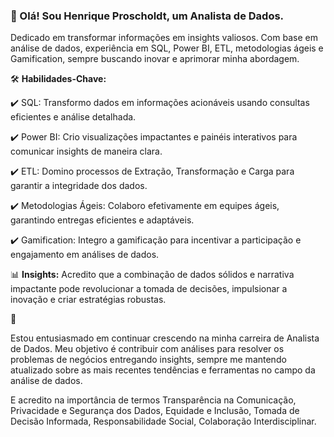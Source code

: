 ### 👋 Olá! Sou Henrique Proscholdt, um Analista de Dados.

Dedicado em transformar informações em insights valiosos. Com base em análise de dados, experiência em SQL, Power BI, ETL, metodologias ágeis e Gamification, sempre buscando inovar e aprimorar minha abordagem.

🛠️ **Habilidades-Chave:**

✔️ SQL: Transformo dados em informações acionáveis usando consultas eficientes e análise detalhada.

✔️ Power BI: Crio visualizações impactantes e painéis interativos para comunicar insights de maneira clara.

✔️ ETL: Domino processos de Extração, Transformação e Carga para garantir a integridade dos dados.

✔️ Metodologias Ágeis: Colaboro efetivamente em equipes ágeis, garantindo entregas eficientes e adaptáveis.

✔️ Gamification: Integro a gamificação para incentivar a participação e engajamento em análises de dados.

📊 **Insights:**
Acredito que a combinação de dados sólidos e narrativa impactante pode revolucionar a tomada de decisões, impulsionar a inovação e criar estratégias robustas.

🚀 

Estou entusiasmado em continuar crescendo na minha carreira de Analista de Dados. Meu objetivo é contribuir com análises para resolver os problemas de negócios entregando insights, sempre me mantendo atualizado sobre as mais recentes tendências e ferramentas no campo da análise de dados.

E acredito na importância de termos Transparência na Comunicação, Privacidade e Segurança dos Dados, Equidade e Inclusão, Tomada de Decisão Informada, Responsabilidade Social, Colaboração Interdisciplinar.


